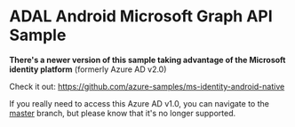 # ADAL Android Microsoft Graph API Sample 

**There's a newer version of this sample taking advantage of the Microsoft identity platform** (formerly Azure AD v2.0)

Check it out: https://github.com/azure-samples/ms-identity-android-native

If you really need to access this Azure AD v1.0, you can navigate to the [master](https://github.com/Azure-Samples/active-directory-android/tree/master) branch, but please know that it's no longer supported.
